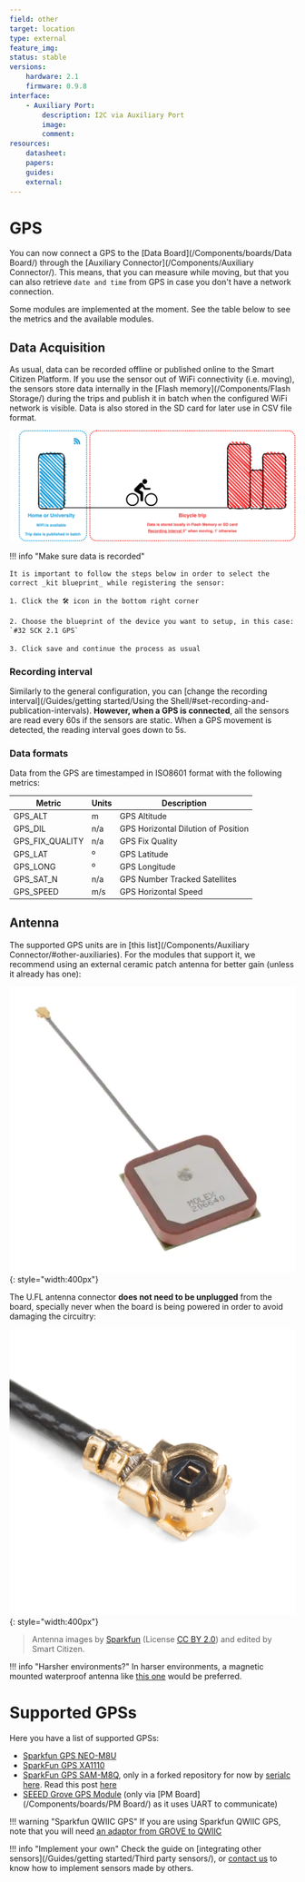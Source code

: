 ```yaml
---
field: other
target: location
type: external
feature_img:
status: stable
versions:
    hardware: 2.1
    firmware: 0.9.8
interface:
    - Auxiliary Port:
        description: I2C via Auxiliary Port
        image:
        comment:
resources:
    datasheet:
    papers:
    guides:
    external:
---
```


# GPS

You can now connect a GPS to the [Data Board](/Components/boards/Data Board/) through the [Auxiliary Connector](/Components/Auxiliary Connector/). This means, that you can measure while moving, but that you can also retrieve `date and time` from GPS in case you don't have a network connection.

Some modules are implemented at the moment. See the table below to see the metrics and the available modules.

<!-- {{ get_snippet_rel("docs/includes/supported sensors/location/en/index.md") }} -->

## Data Acquisition

As usual, data can be recorded offline or published online to the Smart Citizen Platform. If you use the sensor out of WiFi connectivity (i.e. moving), the sensors store data internally in the [Flash memory](/Components/Flash Storage/) during the trips and publish it in batch when the configured WiFi network is visible. Data is also stored in the SD card for later use in CSV file format.

![](/assets/images/bike_trip.jpg)

!!! info "Make sure data is recorded"

    It is important to follow the steps below in order to select the correct _kit blueprint_ while registering the sensor:

    1. Click the 🛠️ icon in the bottom right corner

    2. Choose the blueprint of the device you want to setup, in this case: `#32 SCK 2.1 GPS`

    3. Click save and continue the process as usual

### Recording interval

Similarly to the general configuration, you can [change the recording interval](/Guides/getting started/Using the Shell/#set-recording-and-publication-intervals). **However, when a GPS is connected**, all the sensors are read every 60s if the sensors are static. When a GPS movement is detected, the reading interval goes down to 5s.

### Data formats

Data from the GPS are timestamped in ISO8601 format with the following metrics:

| Metric                    | Units | Description                           |
|---------------------------|-----  |---------------------------------------|
| GPS_ALT                   | m     | GPS Altitude                          |
| GPS_DIL                   | n/a   | GPS Horizontal Dilution of Position   |
| GPS_FIX_QUALITY           | n/a   | GPS Fix Quality                       |
| GPS_LAT                   | º     | GPS Latitude                          |
| GPS_LONG                  | º     | GPS Longitude                         |
| GPS_SAT_N                 | n/a   | GPS Number Tracked Satellites         |
| GPS_SPEED                 | m/s   | GPS Horizontal Speed                  |

## Antenna

The supported GPS units are in [this list](/Components/Auxiliary Connector/#other-auxiliaries). For the modules that support it, we recommend using an external ceramic patch antenna for better gain (unless it already has one):

![](/assets/images/ceramic_antenna.png){: style="width:400px"}

The U.FL antenna connector **does not need to be unplugged** from the board, specially never when the board is being powered in order to avoid damaging the circuitry:

![](/assets/images/UFL.png){: style="width:400px"}

> Antenna images by [Sparkfun](https://www.sparkfun.com) (License [CC BY 2.0](https://creativecommons.org/licenses/by/2.0/)) and edited by Smart Citizen.

!!! info "Harsher environments?"
    In harser environments, a magnetic mounted waterproof antenna like [this one](https://eu.mouser.com/ProductDetail/Taoglas/AA171301111?qs=%2Fha2pyFaduhLT2djiVcQ%252BmKy6lTU1e7%2FjAvHSK%252B8w22J1i%252BNOh5WUg%3D%3D) would be preferred.

# Supported GPSs

Here you have a list of supported GPSs:

- [Sparkfun GPS NEO-M8U](https://www.sparkfun.com/products/16329)
- [SparkFun GPS XA1110](https://www.sparkfun.com/products/14414)
- [SparkFun GPS SAM-M8Q](https://www.sparkfun.com/products/15210), only in a forked repository for now by [serialc](https://github.com/serialc/) [here](https://github.com/serialc/smartcitizen-kit-21). Read this post [here](https://forum.smartcitizen.me/t/power-off-qwiic-on-sck2-1-power-off/1623)
- [SEEED Grove GPS Module](https://www.seeedstudio.com/Grove-GPS-Module.html) (only via [PM Board](/Components/boards/PM Board/) as it uses UART to communicate)

!!! warning "Sparkfun QWIIC GPS"
    If you are using Sparkfun QWIIC GPS, note that you will need [an adaptor from GROVE to QWIIC](https://www.sparkfun.com/products/15109)

!!! info "Implement your own"
    Check the guide on [integrating other sensors](/Guides/getting started/Third party sensors/), or [contact us](mailto:support@smartcitizen.me) to know how to implement sensors made by others.